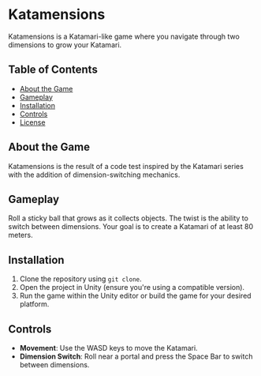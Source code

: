 # Katamensions

Katamensions is a Katamari-like game where you navigate through two dimensions to grow your Katamari.

## Table of Contents
- [About the Game](#about-the-game)
- [Gameplay](#gameplay)
- [Installation](#installation)
- [Controls](#controls)
- [License](#license)

## About the Game

Katamensions is the result of a code test inspired by the Katamari series with the addition of dimension-switching mechanics.

## Gameplay

Roll a sticky ball that grows as it collects objects. The twist is the ability to switch between dimensions. Your goal is to create a Katamari of at least 80 meters.

## Installation

1. Clone the repository using `git clone`.
2. Open the project in Unity (ensure you're using a compatible version).
3. Run the game within the Unity editor or build the game for your desired platform.

## Controls

- **Movement**: Use the WASD keys to move the Katamari.
- **Dimension Switch**: Roll near a portal and press the Space Bar to switch between dimensions.
